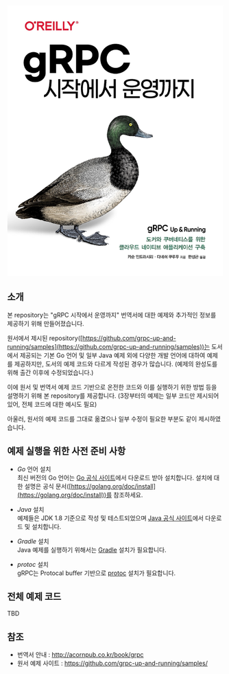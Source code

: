 ![gRPC 시작에서 운영까지 - Cover](./images/cover.jpg)


## 소개
본 repository는 "gRPC 시작에서 운영까지" 번역서에 대한 예제와 추가적인 정보를 제공하기 위해 만들어졌습니다.

원서에서 제시된 repository([https://github.com/grpc-up-and-running/samples](https://github.com/grpc-up-and-running/samples))는 도서에서 제공되는 기본 Go 언어 및 일부 Java 예제 외에 다양한 개발 언어에 대하여 예제를 제공하지만, 
도서의 예제 코드와 다르게 작성된 경우가 많습니다. (예제의 완성도를 위해 출간 이후에 수정되었습니다.)

이에 원서 및 번역서 예제 코드 기반으로 온전한 코드와 이를 실행하기 위한 방법 등을 설명하기 위해 본 repository를 제공합니다. (3장부터의 예제는 일부 코드만 제시되어 있어, 전체 코드에 대한 예시도 필요)

아울러, 원서의 예제 코드를 그대로 옮겼으나 일부 수정이 필요한 부분도 같이 제시하였습니다.

## 예제 실행을 위한 사전 준비 사항

* *Go* 언어 설치  
    최신 버전의 Go 언어는 [Go 공식 사이트](https://golang.org/dl/)에서 다운로드 받아 설치합니다. 설치에 대한 설명은 공식 문서([https://golang.org/doc/install](https://golang.org/doc/install))를 참조하세요.
 
* *Java* 설치  
    예제들은 JDK 1.8 기준으로 작성 및 테스트되었으며 [Java 공식 사이트](https://www.java.com/en/download/)에서 다운로드 및 설치합니다.

* *Gradle* 설치  
    Java 예제를 실행하기 위해서는 [Gradle](https://gradle.org/) 설치가 필요합니다.

* *protoc* 설치  
    gRPC는 Protocal buffer 기반으로 [protoc](https://developers.google.com/protocol-buffers/docs/downloads) 설치가 필요합니다.


## 전체 예제 코드
TBD

## 참조 
- 번역서 안내 : http://acornpub.co.kr/book/grpc
- 원서 예제 사이트 : https://github.com/grpc-up-and-running/samples/